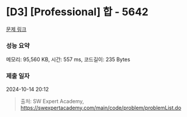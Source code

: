 # [D3] [Professional] 합 - 5642 

[문제 링크](https://swexpertacademy.com/main/code/problem/problemDetail.do?contestProbId=AWXQm2SqdxkDFAUo) 

### 성능 요약

메모리: 95,560 KB, 시간: 557 ms, 코드길이: 235 Bytes

### 제출 일자

2024-10-14 20:12



> 출처: SW Expert Academy, https://swexpertacademy.com/main/code/problem/problemList.do